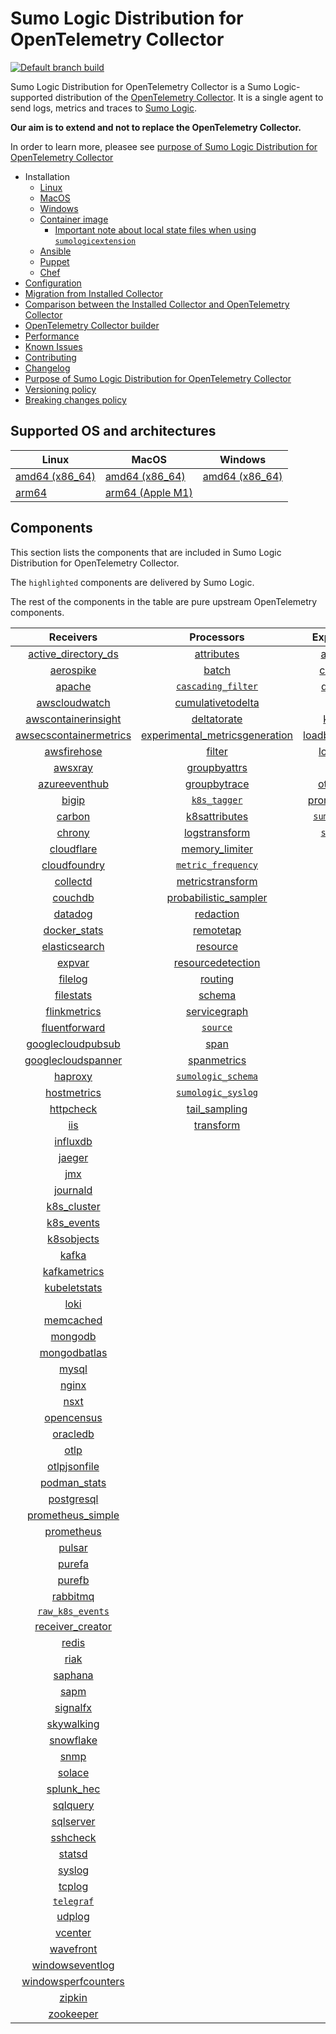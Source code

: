 # Sumo Logic Distribution for OpenTelemetry Collector

[![Default branch build](https://github.com/SumoLogic/sumologic-otel-collector/actions/workflows/dev_builds.yml/badge.svg)](https://github.com/SumoLogic/sumologic-otel-collector/actions/workflows/dev_builds.yml)

Sumo Logic Distribution for OpenTelemetry Collector is a Sumo Logic-supported distribution of the [OpenTelemetry Collector][otc_link].
It is a single agent to send logs, metrics and traces to [Sumo Logic][sumologic].

**Our aim is to extend and not to replace the OpenTelemetry Collector.**

In order to learn more, pleasee see [purpose of Sumo Logic Distribution for OpenTelemetry Collector][purpose]

[otc_link]: https://github.com/open-telemetry/opentelemetry-collector
[sumologic]: https://www.sumologic.com

- Installation
  - [Linux][linux_installation]
  - [MacOS][macos_installation]
  - [Windows][windows_installation]
  - [Container image](/docs/installation.md#container-image)
    - [Important note about local state files when using `sumologicextension`](/docs/installation.md#important-note-about-local-state-files-when-using-sumologicextension)
  - [Ansible](/docs/installation.md#ansible)
  - [Puppet](/docs/installation.md#puppet)
  - [Chef](/docs/installation.md#chef)
- [Configuration](docs/configuration.md)
- [Migration from Installed Collector](docs/migration.md)
- [Comparison between the Installed Collector and OpenTelemetry Collector](docs/comparison.md)
- [OpenTelemetry Collector builder](./otelcolbuilder/README.md)
- [Performance]
- [Known Issues][known issues]
- [Contributing](./CONTRIBUTING.md)
- [Changelog](./CHANGELOG.md)
- [Purpose of Sumo Logic Distribution for OpenTelemetry Collector][purpose]
- [Versioning policy][versioning]
- [Breaking changes policy][breaking]

[linux_installation]: https://help.sumologic.com/docs/send-data/opentelemetry-collector/install-collector-linux/
[macos_installation]: https://help.sumologic.com/docs/send-data/opentelemetry-collector/install-collector-macos/
[windows_installation]: https://help.sumologic.com/docs/send-data/opentelemetry-collector/install-collector-windows/
[performance]: https://help.sumologic.com/docs/send-data/opentelemetry-collector/#performance
[known issues]: https://help.sumologic.com/docs/send-data/opentelemetry-collector/troubleshooting-faq/#known-issues
[purpose]: https://help.sumologic.com/docs/send-data/opentelemetry-collector/sumo-logic-opentelemetry-vs-opentelemetry-upstream-relationship/
[versioning]: https://help.sumologic.com/docs/send-data/opentelemetry-collector/sumo-logic-opentelemetry-vs-opentelemetry-upstream-relationship/#versioning-policy
[breaking]: https://help.sumologic.com/docs/send-data/opentelemetry-collector/sumo-logic-opentelemetry-vs-opentelemetry-upstream-relationship/#versioning-policy

## Supported OS and architectures

| Linux                         | MacOS                         | Windows                     |
|-------------------------------|-------------------------------|-----------------------------|
| [amd64 (x86_64)][linux_amd64] | [amd64 (x86_64)][mac_amd64]   | [amd64 (x86_64)][win_amd64] |
| [arm64][linux_arm64]          | [arm64 (Apple M1)][mac_arm64] |                             |

[linux_amd64]: ./docs/installation.md#linux-on-amd64-x86-64
[linux_arm64]: ./docs/installation.md#linux-on-arm64
[mac_amd64]: ./docs/installation.md#macos-on-amd64-x86-64
[mac_arm64]: ./docs/installation.md#macos-on-arm64-apple-m1-x86-64
[win_amd64]: ./docs/installation.md#windows

## Components

This section lists the components that are included in Sumo Logic Distribution for OpenTelemetry Collector.

The `highlighted` components are delivered by Sumo Logic.

The rest of the components in the table are pure upstream OpenTelemetry components.

|                        Receivers                         |                          Processors                          |               Exporters                |                  Extensions                  |              Connectors               |
|:--------------------------------------------------------:|:------------------------------------------------------------:|:--------------------------------------:|:--------------------------------------------:|:-------------------------------------:|
|     [active_directory_ds][activedirectorydsreceiver]     |              [attributes][attributesprocessor]               |         [awss3][awss3exporter]         |       [asapclient][asapauthextension]        |      [forward][forwardconnector]      |
|              [aerospike][aerospikereceiver]              |                   [batch][batchprocessor]                    |        [carbon][carbonexporter]        |             [awsproxy][awsproxy]             |        [count][countconnector]        |
|                 [apache][apachereceiver]                 |        [`cascading_filter`][cascadingfilterprocessor]        |         [debug][debugexporter]         |       [basicauth][basicauthextension]        |      [routing][routingconnector]      |
|          [awscloudwatch][awscloudwatchreceiver]          |       [cumulativetodelta][cumulativetodeltaprocessor]        |          [file][fileexporter]          | [bearertokenauth][bearertokenauthextension]  | [servicegraph][servicegraphconnector] |
|    [awscontainerinsight][awscontainerinsightreceiver]    |             [deltatorate][deltatorateprocessor]              |         [kafka][kafkaexporter]         |           [db_storage][dbstorage]            |  [spanmetrics][spanmetricsconnector]  |
| [awsecscontainermetrics][awsecscontainermetricsreceiver] | [experimental_metricsgeneration][metricsgenerationprocessor] | [loadbalancing][loadbalancingexporter] |      [docker_observer][dockerobserver]       |                                       |
|            [awsfirehose][awsfirehosereceiver]            |                  [filter][filterprocessor]                   |       [logging][loggingexporter]       |         [ecs_observer][ecsobserver]          |                                       |
|                [awsxray][awsxrayreceiver]                |            [groupbyattrs][groupbyattrsprocessor]             |          [otlp][otlpexporter]          |     [ecs_task_observer][ecstaskobserver]     |                                       |
|          [azureeventhub][azureeventhubreceiver]          |            [groupbytrace][groupbytraceprocessor]             |      [otlphttp][otlphttpexporter]      |         [file_storage][filestorage]          |                                       |
|                  [bigip][bigipreceiver]                  |                 [`k8s_tagger`][k8sprocessor]                 |    [prometheus][prometheusexporter]    |   [headerssetter][headerssetterextension]    |                                       |
|                 [carbon][carbonreceiver]                 |           [k8sattributes][k8sattributesprocessor]            |    [`sumologic`][sumologicexporter]    |     [health_check][healthcheckextension]     |                                       |
|                 [chrony][chronyreceiver]                 |           [logstransform][logstransformprocessor]            |       [`syslog`][syslogexporter]       |        [host_observer][hostobserver]         |                                       |
|             [cloudflare][cloudflarereceiver]             |           [memory_limiter][memorylimiterprocessor]           |                                        |       [http_forwarder][httpforwarder]        |                                       |
|           [cloudfoundry][cloudfoundryreceiver]           |        [`metric_frequency`][metricfrequencyprocessor]        |                                        | [jaegerremotesampling][jaegerremotesampling] |                                       |
|               [collectd][collectdreceiver]               |        [metricstransform][metricstransformprocessor]         |                                        |         [k8s_observer][k8sobserver]          |                                       |
|                [couchdb][couchdbreceiver]                |    [probabilistic_sampler][probabilisticsamplerprocessor]    |                                        |      [memory_ballast][ballastextension]      |                                       |
|                [datadog][datadogreceiver]                |               [redaction][redactionprocessor]                |                                        |  [oauth2client][oauth2clientauthextension]   |                                       |
|           [docker_stats][dockerstatsreceiver]            |               [remotetap][remotetapprocessor]                |                                        |          [oidc][oidcauthextension]           |                                       |
|          [elasticsearch][elasticsearchreceiver]          |                [resource][resourceprocessor]                 |                                        |           [pprof][pprofextension]            |                                       |
|                 [expvar][expvarreceiver]                 |       [resourcedetection][resourcedetectionprocessor]        |                                        |       [sigv4auth][sigv4authextension]        |                                       |
|                [filelog][filelogreceiver]                |                 [routing][routingprocessor]                  |                                        |      [`sumologic`][sumologicextension]       |                                       |
|              [filestats][filestatsreceiver]              |                  [schema][schemaprocessor]                   |                                        |          [zpages][zpagesextension]           |                                       |
|           [flinkmetrics][flinkmetricsreceiver]           |            [servicegraph][servicegraphprocessor]             |                                        |                                              |                                       |
|          [fluentforward][fluentforwardreceiver]          |                 [`source`][sourceprocessor]                  |                                        |                                              |                                       |
|      [googlecloudpubsub][googlecloudpubsubreceiver]      |                    [span][spanprocessor]                     |                                        |                                              |                                       |
|     [googlecloudspanner][googlecloudspannerreceiver]     |             [spanmetrics][spanmetricsprocessor]              |                                        |                                              |                                       |
|                [haproxy][haproxyreceiver]                |        [`sumologic_schema`][sumologicschemaprocessor]        |                                        |                                              |                                       |
|            [hostmetrics][hostmetricsreceiver]            |        [`sumologic_syslog`][sumologicsyslogprocessor]        |                                        |                                              |                                       |
|              [httpcheck][httpcheckreceiver]              |            [tail_sampling][tailsamplingprocessor]            |                                        |                                              |                                       |
|                    [iis][iisreceiver]                    |               [transform][transformprocessor]                |                                        |                                              |                                       |
|               [influxdb][influxdbreceiver]               |                                                              |                                        |                                              |                                       |
|                 [jaeger][jaegerreceiver]                 |                                                              |                                        |                                              |                                       |
|                    [jmx][jmxreceiver]                    |                                                              |                                        |                                              |                                       |
|               [journald][journaldreceiver]               |                                                              |                                        |                                              |                                       |
|            [k8s_cluster][k8sclusterreceiver]             |                                                              |                                        |                                              |                                       |
|             [k8s_events][k8seventsreceiver]              |                                                              |                                        |                                              |                                       |
|             [k8sobjects][k8sobjectsreceiver]             |                                                              |                                        |                                              |                                       |
|                  [kafka][kafkareceiver]                  |                                                              |                                        |                                              |                                       |
|           [kafkametrics][kafkametricsreceiver]           |                                                              |                                        |                                              |                                       |
|           [kubeletstats][kubeletstatsreceiver]           |                                                              |                                        |                                              |                                       |
|                   [loki][lokireceiver]                   |                                                              |                                        |                                              |                                       |
|              [memcached][memcachedreceiver]              |                                                              |                                        |                                              |                                       |
|                [mongodb][mongodbreceiver]                |                                                              |                                        |                                              |                                       |
|           [mongodbatlas][mongodbatlasreceiver]           |                                                              |                                        |                                              |                                       |
|                  [mysql][mysqlreceiver]                  |                                                              |                                        |                                              |                                       |
|                  [nginx][nginxreceiver]                  |                                                              |                                        |                                              |                                       |
|                   [nsxt][nsxtreceiver]                   |                                                              |                                        |                                              |                                       |
|             [opencensus][opencensusreceiver]             |                                                              |                                        |                                              |                                       |
|               [oracledb][oracledbreceiver]               |                                                              |                                        |                                              |                                       |
|                   [otlp][otlpreceiver]                   |                                                              |                                        |                                              |                                       |
|           [otlpjsonfile][otlpjsonfilereceiver]           |                                                              |                                        |                                              |                                       |
|              [podman_stats][podmanreceiver]              |                                                              |                                        |                                              |                                       |
|             [postgresql][postgresqlreceiver]             |                                                              |                                        |                                              |                                       |
|      [prometheus_simple][simpleprometheusreceiver]       |                                                              |                                        |                                              |                                       |
|             [prometheus][prometheusreceiver]             |                                                              |                                        |                                              |                                       |
|                 [pulsar][pulsarreceiver]                 |                                                              |                                        |                                              |                                       |
|                 [purefa][purefareceiver]                 |                                                              |                                        |                                              |                                       |
|                 [purefb][purefbreceiver]                 |                                                              |                                        |                                              |                                       |
|               [rabbitmq][rabbitmqreceiver]               |                                                              |                                        |                                              |                                       |
|         [`raw_k8s_events`][rawk8seventsreceiver]         |                                                              |                                        |                                              |                                       |
|           [receiver_creator][receivercreator]            |                                                              |                                        |                                              |                                       |
|                  [redis][redisreceiver]                  |                                                              |                                        |                                              |                                       |
|                   [riak][riakreceiver]                   |                                                              |                                        |                                              |                                       |
|                [saphana][saphanareceiver]                |                                                              |                                        |                                              |                                       |
|                   [sapm][sapmreceiver]                   |                                                              |                                        |                                              |                                       |
|               [signalfx][signalfxreceiver]               |                                                              |                                        |                                              |                                       |
|             [skywalking][skywalkingreceiver]             |                                                              |                                        |                                              |                                       |
|              [snowflake][snowflakereceiver]              |                                                              |                                        |                                              |                                       |
|                   [snmp][snmpreceiver]                   |                                                              |                                        |                                              |                                       |
|                 [solace][solacereceiver]                 |                                                              |                                        |                                              |                                       |
|             [splunk_hec][splunkhecreceiver]              |                                                              |                                        |                                              |                                       |
|               [sqlquery][sqlqueryreceiver]               |                                                              |                                        |                                              |                                       |
|              [sqlserver][sqlserverreceiver]              |                                                              |                                        |                                              |                                       |
|               [sshcheck][sshcheckreceiver]               |                                                              |                                        |                                              |                                       |
|                 [statsd][statsdreceiver]                 |                                                              |                                        |                                              |                                       |
|                 [syslog][syslogreceiver]                 |                                                              |                                        |                                              |                                       |
|                 [tcplog][tcplogreceiver]                 |                                                              |                                        |                                              |                                       |
|              [`telegraf`][telegrafreceiver]              |                                                              |                                        |                                              |                                       |
|                 [udplog][udplogreceiver]                 |                                                              |                                        |                                              |                                       |
|                [vcenter][vcenterreceiver]                |                                                              |                                        |                                              |                                       |
|              [wavefront][wavefrontreceiver]              |                                                              |                                        |                                              |                                       |
|        [windowseventlog][windowseventlogreceiver]        |                                                              |                                        |                                              |                                       |
|    [windowsperfcounters][windowsperfcountersreceiver]    |                                                              |                                        |                                              |                                       |
|                 [zipkin][zipkinreceiver]                 |                                                              |                                        |                                              |                                       |
|              [zookeeper][zookeeperreceiver]              |                                                              |                                        |                                              |                                       |

[activedirectorydsreceiver]: https://github.com/open-telemetry/opentelemetry-collector-contrib/tree/v0.89.0/receiver/activedirectorydsreceiver
[aerospikereceiver]: https://github.com/open-telemetry/opentelemetry-collector-contrib/tree/v0.89.0/receiver/aerospikereceiver
[apachereceiver]: https://github.com/open-telemetry/opentelemetry-collector-contrib/tree/v0.89.0/receiver/apachereceiver
[awscloudwatchreceiver]: https://github.com/open-telemetry/opentelemetry-collector-contrib/tree/v0.89.0/receiver/awscloudwatchreceiver
[awscontainerinsightreceiver]: https://github.com/open-telemetry/opentelemetry-collector-contrib/tree/v0.89.0/receiver/awscontainerinsightreceiver
[awsecscontainermetricsreceiver]: https://github.com/open-telemetry/opentelemetry-collector-contrib/tree/v0.89.0/receiver/awsecscontainermetricsreceiver
[awsfirehosereceiver]: https://github.com/open-telemetry/opentelemetry-collector-contrib/tree/v0.89.0/receiver/awsfirehosereceiver
[awsxrayreceiver]: https://github.com/open-telemetry/opentelemetry-collector-contrib/tree/v0.89.0/receiver/awsxrayreceiver
[azureeventhubreceiver]: https://github.com/open-telemetry/opentelemetry-collector-contrib/tree/v0.89.0/receiver/azureeventhubreceiver
[bigipreceiver]: https://github.com/open-telemetry/opentelemetry-collector-contrib/tree/v0.89.0/receiver/bigipreceiver
[carbonreceiver]: https://github.com/open-telemetry/opentelemetry-collector-contrib/tree/v0.89.0/receiver/carbonreceiver
[chronyreceiver]: https://github.com/open-telemetry/opentelemetry-collector-contrib/tree/v0.89.0/receiver/chronyreceiver
[cloudfoundryreceiver]: https://github.com/open-telemetry/opentelemetry-collector-contrib/tree/v0.89.0/receiver/cloudfoundryreceiver
[cloudflarereceiver]: https://github.com/open-telemetry/opentelemetry-collector-contrib/tree/v0.89.0/receiver/cloudflarereceiver
[collectdreceiver]: https://github.com/open-telemetry/opentelemetry-collector-contrib/tree/v0.89.0/receiver/collectdreceiver
[couchdbreceiver]: https://github.com/open-telemetry/opentelemetry-collector-contrib/tree/v0.89.0/receiver/couchdbreceiver
[datadogreceiver]: https://github.com/open-telemetry/opentelemetry-collector-contrib/tree/v0.89.0/receiver/datadogreceiver
[dockerstatsreceiver]: https://github.com/open-telemetry/opentelemetry-collector-contrib/tree/v0.89.0/receiver/dockerstatsreceiver
[elasticsearchreceiver]: https://github.com/open-telemetry/opentelemetry-collector-contrib/tree/v0.89.0/receiver/elasticsearchreceiver
[expvarreceiver]: https://github.com/open-telemetry/opentelemetry-collector-contrib/tree/v0.89.0/receiver/expvarreceiver
[filelogreceiver]: https://github.com/open-telemetry/opentelemetry-collector-contrib/tree/v0.89.0/receiver/filelogreceiver
[filestatsreceiver]: https://github.com/open-telemetry/opentelemetry-collector-contrib/tree/v0.89.0/receiver/filestatsreceiver
[flinkmetricsreceiver]: https://github.com/open-telemetry/opentelemetry-collector-contrib/tree/v0.89.0/receiver/flinkmetricsreceiver
[fluentforwardreceiver]: https://github.com/open-telemetry/opentelemetry-collector-contrib/tree/v0.89.0/receiver/fluentforwardreceiver
[googlecloudpubsubreceiver]: https://github.com/open-telemetry/opentelemetry-collector-contrib/tree/v0.89.0/receiver/googlecloudpubsubreceiver
[googlecloudspannerreceiver]: https://github.com/open-telemetry/opentelemetry-collector-contrib/tree/v0.89.0/receiver/googlecloudspannerreceiver
[haproxyreceiver]: https://github.com/open-telemetry/opentelemetry-collector-contrib/tree/v0.89.0/receiver/haproxyreceiver
[hostmetricsreceiver]: https://github.com/open-telemetry/opentelemetry-collector-contrib/tree/v0.89.0/receiver/hostmetricsreceiver
[httpcheckreceiver]: https://github.com/open-telemetry/opentelemetry-collector-contrib/tree/v0.89.0/receiver/httpcheckreceiver
[iisreceiver]: https://github.com/open-telemetry/opentelemetry-collector-contrib/tree/v0.89.0/receiver/iisreceiver
[influxdbreceiver]: https://github.com/open-telemetry/opentelemetry-collector-contrib/tree/v0.89.0/receiver/influxdbreceiver
[jaegerreceiver]: https://github.com/open-telemetry/opentelemetry-collector-contrib/tree/v0.89.0/receiver/jaegerreceiver
[jmxreceiver]: https://github.com/open-telemetry/opentelemetry-collector-contrib/tree/v0.89.0/receiver/jmxreceiver
[journaldreceiver]: https://github.com/open-telemetry/opentelemetry-collector-contrib/tree/v0.89.0/receiver/journaldreceiver
[k8sclusterreceiver]: https://github.com/open-telemetry/opentelemetry-collector-contrib/tree/v0.89.0/receiver/k8sclusterreceiver
[k8seventsreceiver]: https://github.com/open-telemetry/opentelemetry-collector-contrib/tree/v0.89.0/receiver/k8seventsreceiver
[k8sobjectsreceiver]: https://github.com/open-telemetry/opentelemetry-collector-contrib/tree/v0.89.0/receiver/k8sobjectsreceiver
[kafkareceiver]: https://github.com/open-telemetry/opentelemetry-collector-contrib/tree/v0.89.0/receiver/kafkareceiver
[kafkametricsreceiver]: https://github.com/open-telemetry/opentelemetry-collector-contrib/tree/v0.89.0/receiver/kafkametricsreceiver
[kubeletstatsreceiver]: https://github.com/open-telemetry/opentelemetry-collector-contrib/tree/v0.89.0/receiver/kubeletstatsreceiver
[lokireceiver]: https://github.com/open-telemetry/opentelemetry-collector-contrib/tree/v0.89.0/receiver/lokireceiver
[memcachedreceiver]: https://github.com/open-telemetry/opentelemetry-collector-contrib/tree/v0.89.0/receiver/memcachedreceiver
[mongodbreceiver]: https://github.com/open-telemetry/opentelemetry-collector-contrib/tree/v0.89.0/receiver/mongodbreceiver
[mongodbatlasreceiver]: https://github.com/open-telemetry/opentelemetry-collector-contrib/tree/v0.89.0/receiver/mongodbatlasreceiver
[mysqlreceiver]: https://github.com/open-telemetry/opentelemetry-collector-contrib/tree/v0.89.0/receiver/mysqlreceiver
[nginxreceiver]: https://github.com/open-telemetry/opentelemetry-collector-contrib/tree/v0.89.0/receiver/nginxreceiver
[nsxtreceiver]: https://github.com/open-telemetry/opentelemetry-collector-contrib/tree/v0.89.0/receiver/nsxtreceiver
[opencensusreceiver]: https://github.com/open-telemetry/opentelemetry-collector-contrib/tree/v0.89.0/receiver/opencensusreceiver
[oracledbreceiver]: https://github.com/open-telemetry/opentelemetry-collector-contrib/tree/v0.89.0/receiver/oracledbreceiver
[otlpreceiver]: https://github.com/open-telemetry/opentelemetry-collector/tree/v0.89.0/receiver/otlpreceiver
[otlpjsonfilereceiver]: https://github.com/open-telemetry/opentelemetry-collector-contrib/tree/v0.89.0/receiver/otlpjsonfilereceiver
[podmanreceiver]: https://github.com/open-telemetry/opentelemetry-collector-contrib/tree/v0.89.0/receiver/podmanreceiver
[postgresqlreceiver]: https://github.com/open-telemetry/opentelemetry-collector-contrib/tree/v0.89.0/receiver/postgresqlreceiver
[simpleprometheusreceiver]: https://github.com/open-telemetry/opentelemetry-collector-contrib/tree/v0.89.0/receiver/simpleprometheusreceiver
[prometheusreceiver]: https://github.com/open-telemetry/opentelemetry-collector-contrib/tree/v0.89.0/receiver/prometheusreceiver
[pulsarreceiver]: https://github.com/open-telemetry/opentelemetry-collector-contrib/tree/v0.89.0/receiver/pulsarreceiver
[purefareceiver]: https://github.com/open-telemetry/opentelemetry-collector-contrib/tree/v0.89.0/receiver/purefareceiver
[purefbreceiver]: https://github.com/open-telemetry/opentelemetry-collector-contrib/tree/v0.89.0/receiver/purefbreceiver
[rabbitmqreceiver]: https://github.com/open-telemetry/opentelemetry-collector-contrib/tree/v0.89.0/receiver/rabbitmqreceiver
[rawk8seventsreceiver]: ./pkg/receiver/rawk8seventsreceiver
[receivercreator]: https://github.com/open-telemetry/opentelemetry-collector-contrib/tree/v0.89.0/receiver/receivercreator
[redisreceiver]: https://github.com/open-telemetry/opentelemetry-collector-contrib/tree/v0.89.0/receiver/redisreceiver
[riakreceiver]: https://github.com/open-telemetry/opentelemetry-collector-contrib/tree/v0.89.0/receiver/riakreceiver
[saphanareceiver]: https://github.com/open-telemetry/opentelemetry-collector-contrib/tree/v0.89.0/receiver/saphanareceiver
[sapmreceiver]: https://github.com/open-telemetry/opentelemetry-collector-contrib/tree/v0.89.0/receiver/sapmreceiver
[signalfxreceiver]: https://github.com/open-telemetry/opentelemetry-collector-contrib/tree/v0.89.0/receiver/signalfxreceiver
[skywalkingreceiver]: https://github.com/open-telemetry/opentelemetry-collector-contrib/tree/v0.89.0/receiver/skywalkingreceiver
[snmpreceiver]: https://github.com/open-telemetry/opentelemetry-collector-contrib/tree/v0.89.0/receiver/snmpreceiver
[snowflakereceiver]: https://github.com/open-telemetry/opentelemetry-collector-contrib/tree/v0.89.0/receiver/snowflakereceiver
[solacereceiver]: https://github.com/open-telemetry/opentelemetry-collector-contrib/tree/v0.89.0/receiver/solacereceiver
[splunkhecreceiver]: https://github.com/open-telemetry/opentelemetry-collector-contrib/tree/v0.89.0/receiver/splunkhecreceiver
[sqlqueryreceiver]: https://github.com/open-telemetry/opentelemetry-collector-contrib/tree/v0.89.0/receiver/sqlqueryreceiver
[sqlserverreceiver]: https://github.com/open-telemetry/opentelemetry-collector-contrib/tree/v0.89.0/receiver/sqlserverreceiver
[sshcheckreceiver]: https://github.com/open-telemetry/opentelemetry-collector-contrib/tree/v0.89.0/receiver/sshcheckreceiver
[statsdreceiver]: https://github.com/open-telemetry/opentelemetry-collector-contrib/tree/v0.89.0/receiver/statsdreceiver
[syslogreceiver]: https://github.com/open-telemetry/opentelemetry-collector-contrib/tree/v0.89.0/receiver/syslogreceiver
[tcplogreceiver]: https://github.com/open-telemetry/opentelemetry-collector-contrib/tree/v0.89.0/receiver/tcplogreceiver
[telegrafreceiver]: ./pkg/receiver/telegrafreceiver
[udplogreceiver]: https://github.com/open-telemetry/opentelemetry-collector-contrib/tree/v0.89.0/receiver/udplogreceiver
[vcenterreceiver]: https://github.com/open-telemetry/opentelemetry-collector-contrib/tree/v0.89.0/receiver/vcenterreceiver
[wavefrontreceiver]: https://github.com/open-telemetry/opentelemetry-collector-contrib/tree/v0.89.0/receiver/wavefrontreceiver
[windowseventlogreceiver]: https://github.com/open-telemetry/opentelemetry-collector-contrib/tree/v0.89.0/receiver/windowseventlogreceiver
[windowsperfcountersreceiver]: https://github.com/open-telemetry/opentelemetry-collector-contrib/tree/v0.89.0/receiver/windowsperfcountersreceiver
[zipkinreceiver]: https://github.com/open-telemetry/opentelemetry-collector-contrib/tree/v0.89.0/receiver/zipkinreceiver
[zookeeperreceiver]: https://github.com/open-telemetry/opentelemetry-collector-contrib/tree/v0.89.0/receiver/zookeeperreceiver

[attributesprocessor]: https://github.com/open-telemetry/opentelemetry-collector-contrib/tree/v0.89.0/processor/attributesprocessor
[batchprocessor]: https://github.com/open-telemetry/opentelemetry-collector/tree/v0.89.0/processor/batchprocessor
[cascadingfilterprocessor]: ./pkg/processor/cascadingfilterprocessor
[cumulativetodeltaprocessor]: https://github.com/open-telemetry/opentelemetry-collector-contrib/tree/v0.89.0/processor/cumulativetodeltaprocessor
[deltatorateprocessor]: https://github.com/open-telemetry/opentelemetry-collector-contrib/tree/v0.89.0/processor/deltatorateprocessor
[metricsgenerationprocessor]: https://github.com/open-telemetry/opentelemetry-collector-contrib/tree/v0.89.0/processor/metricsgenerationprocessor
[filterprocessor]: https://github.com/open-telemetry/opentelemetry-collector-contrib/tree/v0.89.0/processor/filterprocessor
[groupbyattrsprocessor]: https://github.com/open-telemetry/opentelemetry-collector-contrib/tree/v0.89.0/processor/groupbyattrsprocessor
[groupbytraceprocessor]: https://github.com/open-telemetry/opentelemetry-collector-contrib/tree/v0.89.0/processor/groupbytraceprocessor
[k8sprocessor]: ./pkg/processor/k8sprocessor
[k8sattributesprocessor]: https://github.com/open-telemetry/opentelemetry-collector-contrib/tree/v0.89.0/processor/k8sattributesprocessor
[logstransformprocessor]: https://github.com/open-telemetry/opentelemetry-collector-contrib/tree/v0.89.0/processor/logstransformprocessor
[memorylimiterprocessor]: https://github.com/open-telemetry/opentelemetry-collector/tree/v0.89.0/processor/memorylimiterprocessor
[metricfrequencyprocessor]: ./pkg/processor/metricfrequencyprocessor
[metricstransformprocessor]: https://github.com/open-telemetry/opentelemetry-collector-contrib/tree/v0.89.0/processor/metricstransformprocessor
[probabilisticsamplerprocessor]: https://github.com/open-telemetry/opentelemetry-collector-contrib/tree/v0.89.0/processor/probabilisticsamplerprocessor
[redactionprocessor]: https://github.com/open-telemetry/opentelemetry-collector-contrib/tree/v0.89.0/processor/redactionprocessor
[remotetapprocessor]: https://github.com/open-telemetry/opentelemetry-collector-contrib/tree/v0.89.0/processor/remotetapprocessor
[resourceprocessor]: https://github.com/open-telemetry/opentelemetry-collector-contrib/tree/v0.89.0/processor/resourceprocessor
[resourcedetectionprocessor]: https://github.com/open-telemetry/opentelemetry-collector-contrib/tree/v0.89.0/processor/resourcedetectionprocessor
[routingprocessor]: https://github.com/open-telemetry/opentelemetry-collector-contrib/tree/v0.89.0/processor/routingprocessor
[schemaprocessor]: https://github.com/open-telemetry/opentelemetry-collector-contrib/tree/v0.89.0/processor/schemaprocessor
[servicegraphprocessor]: https://github.com/open-telemetry/opentelemetry-collector-contrib/tree/v0.89.0/processor/servicegraphprocessor
[sourceprocessor]: ./pkg/processor/sourceprocessor
[spanprocessor]: https://github.com/open-telemetry/opentelemetry-collector-contrib/tree/v0.89.0/processor/spanprocessor
[spanmetricsprocessor]: https://github.com/open-telemetry/opentelemetry-collector-contrib/tree/v0.89.0/processor/spanmetricsprocessor
[sumologicschemaprocessor]: ./pkg/processor/sumologicschemaprocessor
[sumologicsyslogprocessor]: ./pkg/processor/sumologicsyslogprocessor
[tailsamplingprocessor]: https://github.com/open-telemetry/opentelemetry-collector-contrib/tree/v0.89.0/processor/tailsamplingprocessor
[transformprocessor]: https://github.com/open-telemetry/opentelemetry-collector-contrib/tree/v0.89.0/processor/transformprocessor

[awss3exporter]: https://github.com/open-telemetry/opentelemetry-collector-contrib/tree/v0.89.0/exporter/awss3exporter
[carbonexporter]: https://github.com/open-telemetry/opentelemetry-collector-contrib/tree/v0.89.0/exporter/carbonexporter
[debugexporter]: https://github.com/open-telemetry/opentelemetry-collector/tree/v0.89.0/exporter/debugexporter
[fileexporter]: https://github.com/open-telemetry/opentelemetry-collector-contrib/tree/v0.89.0/exporter/fileexporter
[kafkaexporter]: https://github.com/open-telemetry/opentelemetry-collector-contrib/tree/v0.89.0/exporter/kafkaexporter
[loadbalancingexporter]: https://github.com/open-telemetry/opentelemetry-collector-contrib/tree/v0.89.0/exporter/loadbalancingexporter
[loggingexporter]: https://github.com/open-telemetry/opentelemetry-collector/tree/v0.89.0/exporter/loggingexporter
[otlpexporter]: https://github.com/open-telemetry/opentelemetry-collector/tree/v0.89.0/exporter/otlpexporter
[otlphttpexporter]: https://github.com/open-telemetry/opentelemetry-collector/tree/v0.89.0/exporter/otlphttpexporter
[prometheusexporter]: https://github.com/open-telemetry/opentelemetry-collector-contrib/tree/v0.89.0/exporter/prometheusexporter
[sumologicexporter]: ./pkg/exporter/sumologicexporter
[syslogexporter]: ./pkg/exporter/syslogexporter

[asapauthextension]: https://github.com/open-telemetry/opentelemetry-collector-contrib/tree/v0.89.0/extension/asapauthextension
[awsproxy]: https://github.com/open-telemetry/opentelemetry-collector-contrib/tree/v0.89.0/extension/awsproxy
[basicauthextension]: https://github.com/open-telemetry/opentelemetry-collector-contrib/tree/v0.89.0/extension/basicauthextension
[bearertokenauthextension]: https://github.com/open-telemetry/opentelemetry-collector-contrib/tree/v0.89.0/extension/bearertokenauthextension
[dbstorage]: https://github.com/open-telemetry/opentelemetry-collector-contrib/tree/v0.89.0/extension/storage/dbstorage
[dockerobserver]: https://github.com/open-telemetry/opentelemetry-collector-contrib/tree/v0.89.0/extension/observer/dockerobserver
[ecsobserver]: https://github.com/open-telemetry/opentelemetry-collector-contrib/tree/v0.89.0/extension/observer/ecsobserver
[ecstaskobserver]: https://github.com/open-telemetry/opentelemetry-collector-contrib/tree/v0.89.0/extension/observer/ecstaskobserver
[filestorage]: https://github.com/open-telemetry/opentelemetry-collector-contrib/tree/v0.89.0/extension/storage/filestorage
[headerssetterextension]: https://github.com/open-telemetry/opentelemetry-collector-contrib/tree/v0.89.0/extension/headerssetterextension
[healthcheckextension]: https://github.com/open-telemetry/opentelemetry-collector-contrib/tree/v0.89.0/extension/healthcheckextension
[hostobserver]: https://github.com/open-telemetry/opentelemetry-collector-contrib/tree/v0.89.0/extension/observer/hostobserver
[httpforwarder]: https://github.com/open-telemetry/opentelemetry-collector-contrib/tree/v0.89.0/extension/httpforwarder
[jaegerremotesampling]: https://github.com/open-telemetry/opentelemetry-collector-contrib/tree/v0.89.0/extension/jaegerremotesampling
[k8sobserver]: https://github.com/open-telemetry/opentelemetry-collector-contrib/tree/v0.89.0/extension/observer/k8sobserver
[ballastextension]: https://github.com/open-telemetry/opentelemetry-collector/tree/v0.89.0/extension/ballastextension
[oauth2clientauthextension]: https://github.com/open-telemetry/opentelemetry-collector-contrib/tree/v0.89.0/extension/oauth2clientauthextension
[oidcauthextension]: https://github.com/open-telemetry/opentelemetry-collector-contrib/tree/v0.89.0/extension/oidcauthextension
[pprofextension]: https://github.com/open-telemetry/opentelemetry-collector-contrib/tree/v0.89.0/extension/pprofextension
[sigv4authextension]: https://github.com/open-telemetry/opentelemetry-collector-contrib/tree/v0.89.0/extension/sigv4authextension
[sumologicextension]: ./pkg/extension/sumologicextension
[zpagesextension]: https://github.com/open-telemetry/opentelemetry-collector/tree/v0.89.0/extension/zpagesextension

[forwardconnector]: https://github.com/open-telemetry/opentelemetry-collector/tree/v0.89.0/connector/forwardconnector
[countconnector]: https://github.com/open-telemetry/opentelemetry-collector-contrib/tree/v0.89.0/connector/countconnector
[routingconnector]: https://github.com/open-telemetry/opentelemetry-collector-contrib/tree/v0.89.0/connector/routingconnector
[servicegraphconnector]: https://github.com/open-telemetry/opentelemetry-collector-contrib/tree/v0.89.0/connector/servicegraphconnector
[spanmetricsconnector]: https://github.com/open-telemetry/opentelemetry-collector-contrib/tree/v0.89.0/connector/spanmetricsconnector
